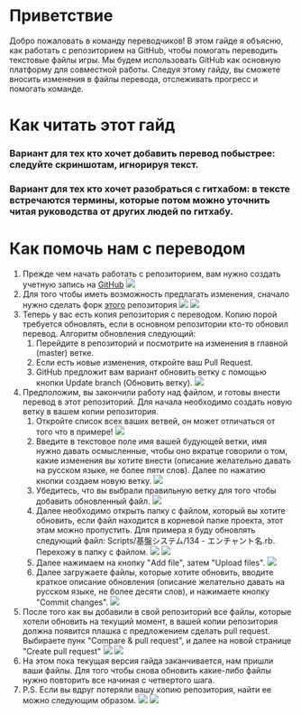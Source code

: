 # Приветствие
Добро пожаловать в команду переводчиков! В этом гайде я объясню, как работать с репозиторием на GitHub, чтобы помогать переводить текстовые файлы игры. Мы будем использовать GitHub как основную платформу для совместной работы. Следуя этому гайду, вы сможете вносить изменения в файлы перевода, отслеживать прогресс и помогать команде.
 
# Как читать этот гайд

### Вариант для тех кто хочет добавить перевод побыстрее: следуйте скриншотам, игнорируя текст.
### Вариант для тех кто хочет разобраться с гитхабом: в тексте встречаются термины, которые потом можно уточнить читая руководства от других людей по гитхабу.

# Как помочь нам с переводом
 1. Прежде чем начать работать с репозиторием, вам нужно создать учетную запись на [GitHub](https://github.com/)
 ![](assets/git_create_acc.png)
 1. Для того чтобы иметь возможность предлагать изменения, сначало нужно сделать форк [этого](https://github.com/Inejka/MGQ-Paradox-Translation-Part-3) репозитория
 ![](assets/git_fork_1.png)
 ![](assets/git_fork_2.png)
 1. Теперь у вас есть копия репозитория с переводом. Копию порой требуется обновлять, если в основном репозитории кто-то обновил перевод. Алгоритм обновления следующий:
    1. Перейдите в репозиторий и посмотрите на изменения в главной (master) ветке.
    1. Если есть новые изменения, откройте ваш Pull Request.
    1. GitHub предложит вам вариант обновить ветку с помощью кнопки Update branch (Обновить ветку).
 ![](assets/git_update_fork.png)
1. Предположим, вы закончили работу над файлом, и готовы внести перевод в этот репозиторий. Для начала необходимо создать новую ветку в вашем копии репозитория.
    1. Откройте список всех ваших ветвей, он может отличаться от того что в примере! ![](assets/git_branch_1.png)
    1. Введите в текстовое поле имя вашей будующей ветки, имя нужно давать осмысленные, чтобы оно вкратце говорили о том, какие изменения вы хотите внести (описание желательно давать на русском языке, не более пяти слов). Далее по нажатию кнопки создаем новую ветку. ![](assets/git_branch_2.png)
    1. Убедитесь, что вы выбрали правильную ветку для того чтобы добавить обновленный файл. ![](assets/git_branch_3.png)
    1. Далее необходимо открыть папку с файлом, который вы хотите обновить, если файл находится в корневой папке проекта, этот этам можно пропустить. Для примера я буду обновлять следующий файл: Scripts/基盤システム/134 - エンチャント名.rb. Перехожу в папку с файлом.
    ![](assets/open_folder_1.png)
    ![](assets/open_folder_2.png)
    1. Далее нажимаем на кнопку "Add file", затем "Upload files". ![](assets/upload_file_1.png)
    1. Далее загружаете файлы, которые хотите обновить, вводите краткое описание обновления (описание желательно давать на русском языке, не более десяти слов), и нажимаете кнопку "Commit changes". ![](assets/upload_file_2.png)
1. После того как вы добавили в свой репозиторий все файлы, которые хотели обновить на текущий момент, в вашей копии репозитория должна появится плашка с предложением сделать pull request. Выбираете пунк "Compare & pull request", и далее на новой странице "Create pull request" ![](assets/pull_request_1.png) ![](assets/pull_request_2.png)
1. На этом пока текущая версия гайда заканчивается, нам пришли ваши файлы. Для того чтобы снова обновить какие-либо файлы нужно повторить все начиная с четвертого шага.
1. P.S. Если вы вдруг потеряли вашу копию репозитория, найти ее можно следующим образом. ![](assets/lost_1.png) ![](assets/lost_2.png)
